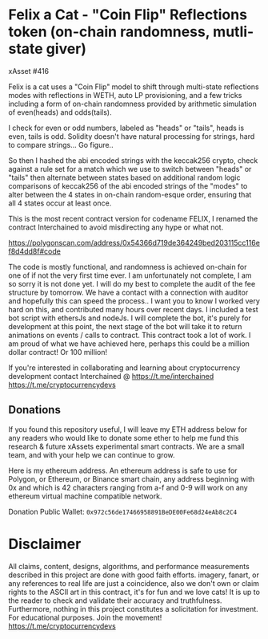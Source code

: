 # Felix a Cat - "Coin Flip" Reflections token (on-chain randomness, mutli-state giver)
xAsset #416

Felix is a cat uses a "Coin Flip" model to shift through multi-state reflections modes with reflections in WETH, auto LP provisioning, and a few tricks including a form of on-chain randomness provided by arithmetic simulation of even(heads) and odds(tails). 

I check for even or odd numbers, labeled as "heads" or "tails", heads is even, tails is odd.
Solidity doesn't have natural processing for strings, hard to compare strings... Go figure.. 

So then I hashed the abi encoded strings with the keccak256 crypto, check against a rule set for a match which we use to switch between "heads" or "tails" then alternate between states based on additional random logic comparisons of keccak256 of the abi encoded strings of the "modes" to alter between the 4 states in on-chain random-esque order, ensuring that all 4 states occur at least once.

This is the most recent contract version for codename FELIX, I renamed the contract Interchained to avoid misdirecting any hype or what not. 

https://polygonscan.com/address/0x54366d719de364249bed203115cc116ef8d4dd8f#code

The code is mostly functional, and randomness is achieved on-chain for one of if not the very first time ever. I am unfortunately not complete, I am so sorry it is not done yet. I will do my best to complete the audit of the fee structure by tomorrow. We have a contact with a connection with auditor and hopefully this can speed the process.. 
I want you to know I worked very hard on this, and contributed many hours over recent days. 
I included a test bot script with ethersJs and nodeJs. I will complete the bot, it's purely for development at this point, the next stage of the bot will take it to return animations on events / calls to contract. This contract took a lot of work. I am proud of what we have achieved here, perhaps this could be a million dollar contract! Or 100 million! 

If you're interested in collaborating and learning about cryptocurrency development contact Interchained @ https://t.me/interchained
https://t.me/cryptocurrencydevs

## Donations 
 If you found this repository useful, I will leave my ETH address below for any readers who would like to donate some ether to help me fund this research & future xAssets experimental smart contracts. We are a small team, and with your help we can continue to grow. 

 Here is my ethereum address. An ethereum address is safe to use for Polygon, or Ethereum, or Binance smart chain, any address beginning with 0x and which is 42 characters ranging from a-f and 0-9 will work on any ethereum virtual machine compatible network. 
 
 Donation Public Wallet: ```0x972c56de17466958891BeDE00Fe68d24eAb8c2C4``` 
 
# Disclaimer

All claims, content, designs, algorithms, and performance measurements described in this project are done with good faith efforts.  imagery, fanart, or any references to real life are just a coincidence, also we don't own or claim rights to the ASCII art in this contract, it's for fun and we love cats! It is up to the reader to check and validate their accuracy and truthfulness. Furthermore, nothing in this project constitutes a solicitation for investment. For educational purposes. Join the movement! https://t.me/cryptocurrencydevs
